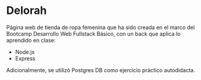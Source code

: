 # Delorah
Página web de tienda de ropa femenina que ha sido creada en el marco del Bootcamp Desarrollo Web Fullstack Básico, con un back que aplica lo aprendido en clase:
- Node.js
- Express

Adicionalmente, se utilizó Postgres DB como ejercicio práctico autodidacta. 

